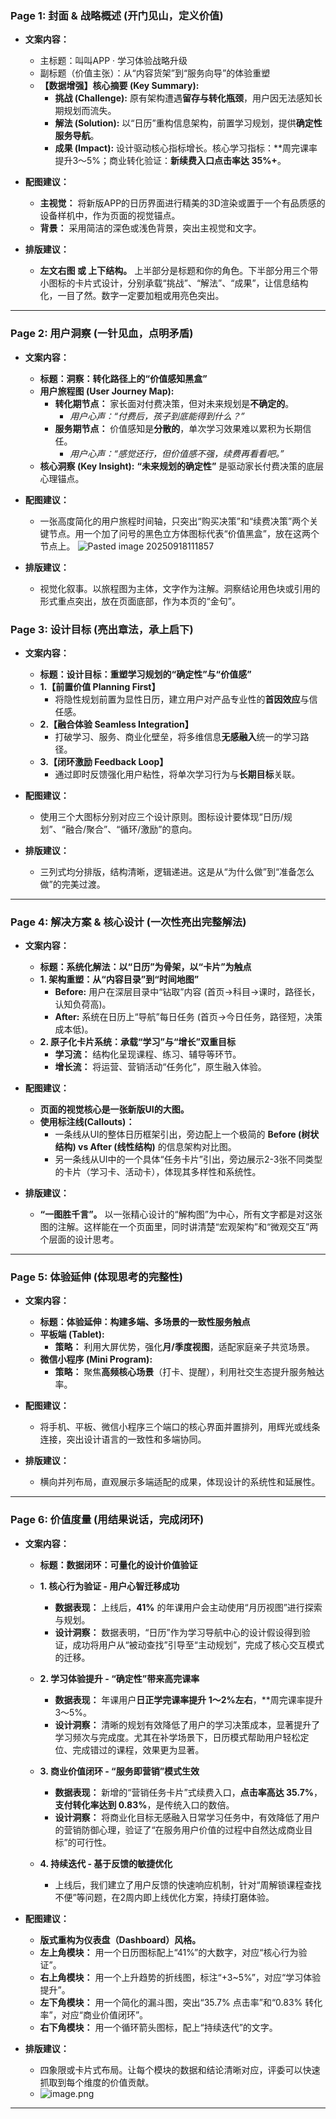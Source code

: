 
### **Page 1: 封面 & 战略概述 (开门见山，定义价值)**

*   **文案内容：**
    *   主标题：叫叫APP · 学习体验战略升级
    *   副标题（价值主张）：从“内容货架”到“服务向导”的体验重塑
    *   **【数据增强】核心摘要 (Key Summary):**
        *   **挑战 (Challenge):** 原有架构遭遇**留存与转化瓶颈**，用户因无法感知长期规划而流失。
        *   **解法 (Solution):** 以“日历”重构信息架构，前置学习规划，提供**确定性服务导航**。
        *   **成果 (Impact):** 设计驱动核心指标增长。核心学习指标：**周完课率提升3～5%；商业转化验证：**新续费入口点击率达 35%+**。

*   **配图建议：**
    *   **主视觉：** 将新版APP的日历界面进行精美的3D渲染或置于一个有品质感的设备样机中，作为页面的视觉锚点。
    *   **背景：** 采用简洁的深色或浅色背景，突出主视觉和文字。

*   **排版建议：**
    *   **左文右图 或 上下结构。** 上半部分是标题和你的角色。下半部分用三个带小图标的卡片式设计，分别承载“挑战”、“解法”、“成果”，让信息结构化，一目了然。数字一定要加粗或用亮色突出。

---

### **Page 2: 用户洞察 (一针见血，点明矛盾)**

*   **文案内容：**
    *   **标题：洞察：转化路径上的“价值感知黑盒”**
    *   **用户旅程图 (User Journey Map):**
        *   **转化期节点：** 家长面对付费决策，但对未来规划是**不确定的**。
            *   *用户心声：“付费后，孩子到底能得到什么？”*
        *   **服务期节点：** 价值感知是**分散的**，单次学习效果难以累积为长期信任。
            *   *用户心声：“感觉还行，但价值感不强，续费再看看吧。”*
    *   **核心洞察 (Key Insight):** **“未来规划的确定性”** 是驱动家长付费决策的底层心理锚点。

*   **配图建议：**
    *   一张高度简化的用户旅程时间轴，只突出“购买决策”和“续费决策”两个关键节点。用一个加了问号的黑色立方体图标代表“价值黑盒”，放在这两个节点上。
![Pasted image 20250918111857](https://qhdtc.oss-cn-chengdu.aliyuncs.com/obsidian/20250918112454120.png)
*   **排版建议：**
    *   视觉化叙事。以旅程图为主体，文字作为注解。洞察结论用色块或引用的形式重点突出，放在页面底部，作为本页的“金句”。



### **Page 3: 设计目标 (亮出章法，承上启下)**

*   **文案内容：**
    *   **标题：设计目标：重塑学习规划的“确定性”与“价值感”**
    *   **1.【前置价值 Planning First】**
        *   将隐性规划前置为显性日历，建立用户对产品专业性的**首因效应**与信任感。
    *   **2.【融合体验 Seamless Integration】**
        *   打破学习、服务、商业化壁垒，将多维信息**无感融入**统一的学习路径。
    *   **3.【闭环激励 Feedback Loop】**
        *   通过即时反馈强化用户粘性，将单次学习行为与**长期目标**关联。

*   **配图建议：**
    *   使用三个大图标分别对应三个设计原则。图标设计要体现“日历/规划”、“融合/聚合”、“循环/激励”的意向。

*   **排版建议：**
    *   三列式均分排版，结构清晰，逻辑递进。这是从“为什么做”到“准备怎么做”的完美过渡。

---

### **Page 4: 解决方案 & 核心设计 (一次性亮出完整解法)**

*   **文案内容：**
    *   **标题：系统化解法：以“日历”为骨架，以“卡片”为触点**
    *   **1. 架构重塑：从“内容目录”到“时间地图”**
        *   **Before:** 用户在深层目录中“钻取”内容 (首页→科目→课时，路径长，认知负荷高)。
        *   **After:** 系统在日历上“导航”每日任务 (首页→今日任务，路径短，决策成本低)。
    *   **2. 原子化卡片系统：承载“学习”与“增长”双重目标**
        *   **学习流：** 结构化呈现课程、练习、辅导等环节。
        *   **增长流：** 将运营、营销活动“任务化”，原生融入体验。

*   **配图建议：**
    *   **页面的视觉核心是一张新版UI的大图。**
    *   **使用标注线(Callouts)：**
        *   一条线从UI的整体日历框架引出，旁边配上一个极简的 **Before (树状结构) vs After (线性结构)** 的信息架构对比图。
        *   另一条线从UI中的一个具体“任务卡片”引出，旁边展示2-3张不同类型的卡片（学习卡、活动卡），体现其多样性和系统性。

*   **排版建议：**
    *   **“一图胜千言”。** 以一张精心设计的“解构图”为中心，所有文字都是对这张图的注解。这样能在一个页面里，同时讲清楚“宏观架构”和“微观交互”两个层面的设计思考。

---

### **Page 5: 体验延伸 (体现思考的完整性)**

*   **文案内容：**
    *   **标题：体验延伸：构建多端、多场景的一致性服务触点**
    *   **平板端 (Tablet):**
        *   **策略：** 利用大屏优势，强化**月/季度视图**，适配家庭亲子共览场景。
    *   **微信小程序 (Mini Program):**
        *   **策略：** 聚焦**高频核心场景**（打卡、提醒），利用社交生态提升服务触达率。

*   **配图建议：**
    *   将手机、平板、微信小程序三个端口的核心界面并置排列，用辉光或线条连接，突出设计语言的一致性和多端协同。

*   **排版建议：**
    *   横向并列布局，直观展示多端适配的成果，体现设计的系统性和延展性。

---

### **Page 6: 价值度量 (用结果说话，完成闭环)**


*   **文案内容：**
    *   **标题：数据闭环：可量化的设计价值验证**
    *   **1. 核心行为验证 - 用户心智迁移成功**
        *   **数据表现：** 上线后，**41%** 的年课用户会主动使用“月历视图”进行探索与规划。
        *   **设计洞察：** 数据表明，“日历”作为学习导航中心的设计假设得到验证，成功将用户从“被动查找”引导至“主动规划”，完成了核心交互模式的迁移。

    *   **2. 学习体验提升 - “确定性”带来高完课率**
        *   **数据表现：** 年课用户**日正学完课率提升 1～2%左右**，**周完课率提升 3～5%。
        *   **设计洞察：** 清晰的规划有效降低了用户的学习决策成本，显著提升了学习频次与完成度。尤其在补学场景下，日历模式帮助用户轻松定位、完成错过的课程，效果更为显著。

    *   **3. 商业价值闭环 - “服务即营销”模式生效**
        *   **数据表现：** 新增的“营销任务卡片”式续费入口，**点击率高达 35.7%**，**支付转化率达到 0.83%**，是传统入口的数倍。
        *   **设计洞察：** 将商业化目标无感融入日常学习任务中，有效降低了用户的营销防御心理，验证了“在服务用户价值的过程中自然达成商业目标”的可行性。

    *   **4. 持续迭代 - 基于反馈的敏捷优化**
        *   上线后，我们建立了用户反馈的快速响应机制，针对“周解锁课程查找不便”等问题，在2周内即上线优化方案，持续打磨体验。

*   **配图建议：**
    *   **版式重构为仪表盘（Dashboard）风格。**
    *   **左上角模块：** 用一个日历图标配上“41%”的大数字，对应“核心行为验证”。
    *   **右上角模块：** 用一个上升趋势的折线图，标注“+3~5%”，对应“学习体验提升”。
    *   **左下角模块：** 用一个简化的漏斗图，突出“35.7% 点击率”和“0.83% 转化率”，对应“商业价值闭环”。
    *   **右下角模块：** 用一个循环箭头图标，配上“持续迭代”的文字。

*   **排版建议：**
    *   四象限或卡片式布局。让每个模块的数据和结论清晰对应，评委可以快速抓取到每个维度的价值贡献。
    * ![image.png](https://qhdtc.oss-cn-chengdu.aliyuncs.com/obsidian/20250918132650154.png)


---
